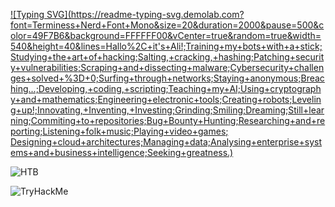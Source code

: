[![Typing SVG](https://readme-typing-svg.demolab.com?font=Terminess+Nerd+Font+Mono&size=20&duration=2000&pause=500&color=49F7B6&background=FFFFFF00&vCenter=true&random=true&width=540&height=40&lines=Hallo%2C+it's+Ali!;Training+my+bots+with+a+stick;Studying+the+art+of+hacking;Salting,+cracking,+hashing;Patching+security+vulnerabilities;Scraping+and+dissecting+malware;Cybersecurity+challenges+solved+%3D+0;Surfing+through+networks;Staying+anonymous;Breaching...;Developing,+coding,+scripting;Teaching+my+AI;Using+cryptography+and+mathematics;Engineering+electronic+tools;Creating+robots;Leveling+up!;Innovating,+Inventing,+Investing;Grinding;Smiling;Dreaming;Still+learning;Commiting+to+repositories;Bug+Bounty+Hunting;Researching+and+reporting;Listening+folk+music;Playing+video+games; Designing+cloud+architectures;Managing+data;Analysing+enterprise+systems+and+business+intelligence;Seeking+greatness.)]()

![HTB](https://www.hackthebox.eu/badge/image/1050032)

![TryHackMe](https://tryhackme-badges.s3.amazonaws.com/TheGreatFable.png)
